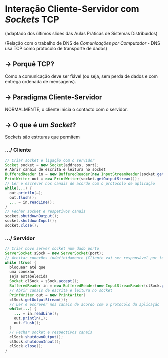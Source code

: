 # Interação Cliente-Servidor com _Sockets_ TCP 

(adaptado dos últimos slides das Aulas Práticas de Sistemas Distribuídos)

(Relação com o trabalho de DNS de _Comunicações por Computador_ - DNS usa TCP como protocolo de transporte de dados)

## -> Porquê TCP?

Como a comunicação deve ser fiável (ou seja, sem perda de dados e com entrega ordenada de mensagens).

## -> Paradigma Cliente-Servidor

NORMALMENTE, o cliente inicia o contacto com o servidor.



## -> O que é um _Socket_?
Sockets são estrturas que permitem 

### .../ Cliente
```java
// Criar socket e ligação com o servidor
Socket socket = new Socket(address, port);
# Abrir canais de escrita e leitura no socket
BufferedReader in = new BufferedReader(new InputStreamReader(socket.getInputStream()));
PrintWriter out = new PrintWriter(socket.getOutputStream());
// Ler e escrever nos canais de acordo com o protocolo de aplicação
while(...) {
  out.println(…);
  out.flush();
  ... = in.readLine();
}
// Fechar socket e respetivos canais
socket.shutdownOutput();
socket.shutdownInput();
socket.close();
```

### .../ Servidor
```java
// Criar novo server socket num dado porto
ServerSocket sSock = new ServerSocket(port);
// Aceitar conexões indefinidamente (Cliente vai ser responsável por terminar a conexão)
while (true) {
  bloquear até que
  uma conexão
  seja estabelecida
  Socket clSock = sSock.accept();
  BufferedReader in = new BufferedReader(new InputStreamReader(clSock.getInputStream()));
  // Abrir canais de escrita e leitura no socket
  PrintWriter out = new PrintWriter(
  clSock.getOutputStream());
  // Ler e escrever nos canais de acordo com o protocolo da aplicação
  while(...) {
    ... = in.readLine();
    out.println(…);
    out.flush();
  }
  // Fechar socket e respectivos canais
  clSock.shutdownOutput();
  clSock.shutdownInput();
  clSock.close();
}
```
